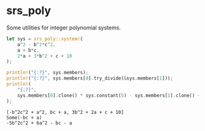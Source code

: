 # srs_poly

Some utilities for integer polynomial systems.

```rust
let sys = srs_poly::system!(
    a^2 - b^2*c^2,
    a + b*c,
    2*a + 3*b^2 + c + 10    
);

println!("{:?}", sys.members);
println!("{:?}", sys.members[0].try_divide(&sys.members[1]));
println!(
    "{:?}",
    sys.members[0].clone() * sys.constant(5) - sys.members[1].clone() + sys.var("a", 2)
);
```

```
[-b^2c^2 + a^2, bc + a, 3b^2 + 2a + c + 10]
Some(-bc + a)
-5b^2c^2 + 6a^2 - bc - a
```